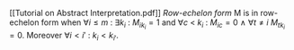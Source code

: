 [[Tutorial on Abstract Interpretation.pdf]]
*Row-echelon form*
M is in row-echelon form when $\forall i \leq m \ : \ \exists k_i \ : \ M_{ik_i} = 1$ and $\forall c \ < \ k_i \ : \ M_{ic} = 0 \ \land \ \forall t \neq i \ M_{tk_i} = 0$. Moreover $\forall i < i' \ : \ k_i < k_{i'}$.        